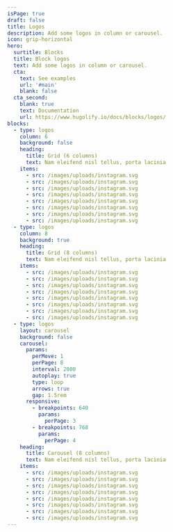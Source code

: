 ```yaml
---
isPage: true
draft: false
title: Logos
description: Add some logos in column or carousel.
icon: grip-horizontal
hero:
  surtitle: Blocks
  title: Block logos
  text: Add some logos in column or carousel.
  cta:
    text: See examples
    url: '#main'
    blank: false
  cta_second:
    blank: true
    text: Documentation
    url: https://www.hugolify.io/docs/blocks/logos/
blocks:
  - type: logos
    column: 6
    background: false
    heading:
      title: Grid (6 columns)
      text: Nam eleifend nisl tellus, porta lacinia
    items:
      - src: /images/uploads/instagram.svg
      - src: /images/uploads/instagram.svg
      - src: /images/uploads/instagram.svg
      - src: /images/uploads/instagram.svg
      - src: /images/uploads/instagram.svg
      - src: /images/uploads/instagram.svg
      - src: /images/uploads/instagram.svg
      - src: /images/uploads/instagram.svg
  - type: logos
    column: 8
    background: true
    heading:
      title: Grid (8 columns)
      text: Nam eleifend nisl tellus, porta lacinia
    items:
      - src: /images/uploads/instagram.svg
      - src: /images/uploads/instagram.svg
      - src: /images/uploads/instagram.svg
      - src: /images/uploads/instagram.svg
      - src: /images/uploads/instagram.svg
      - src: /images/uploads/instagram.svg
      - src: /images/uploads/instagram.svg
      - src: /images/uploads/instagram.svg
  - type: logos
    layout: carousel
    background: false
    carousel:
      params:
        perMove: 1
        perPage: 8
        interval: 2000
        autoplay: true
        type: loop
        arrows: true
        gap: 1.5rem
      responsive:
        - breakpoints: 640
          params:
            perPage: 3
        - breakpoints: 768
          params:
            perPage: 4
    heading:
      title: Carousel (8 columns)
      text: Nam eleifend nisl tellus, porta lacinia
    items:
      - src: /images/uploads/instagram.svg
      - src: /images/uploads/instagram.svg
      - src: /images/uploads/instagram.svg
      - src: /images/uploads/instagram.svg
      - src: /images/uploads/instagram.svg
      - src: /images/uploads/instagram.svg
      - src: /images/uploads/instagram.svg
      - src: /images/uploads/instagram.svg
---
```

